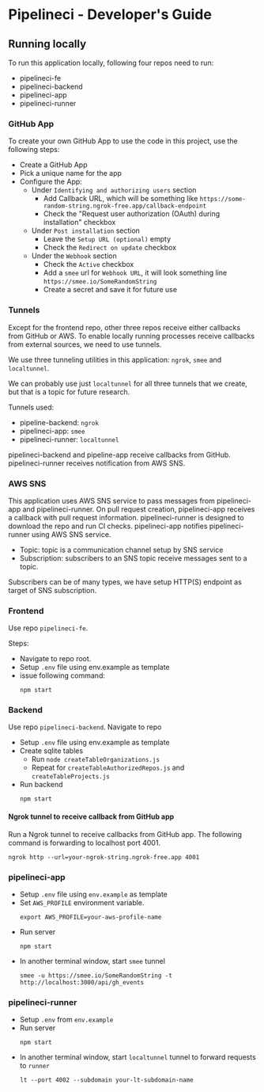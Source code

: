 # Pipelineci - Developer's Guide

## Running locally

To run this application locally, following four repos need to run:
* pipelineci-fe
* pipelineci-backend
* pipelineci-app
* pipelineci-runner


### GitHub App
To create your own GitHub App to use the code in this project, use the following steps:
* Create a GitHub App
* Pick a unique name for the app
* Configure the App:
  * Under `Identifying and authorizing users` section
    * Add Callback URL, which will be something like `https://some-random-string.ngrok-free.app/callback-endpoint`
    * Check the "Request user authorization (OAuth) during installation" checkbox
  * Under `Post installation` section
    * Leave the `Setup URL (optional)` empty
    * Check the `Redirect on update` checkbox
  * Under the `Webhook` section
    * Check the `Active` checkbox
    * Add a `smee` url for `Webhook URL`, it will look something line `https://smee.io/SomeRandomString`
    * Create a secret and save it for future use

### Tunnels

Except for the frontend repo, other three repos receive either callbacks from GitHub or AWS. To enable locally running processes receive callbacks from external sources, we need to use tunnels.

We use three tunneling utilities in this application: `ngrok`, `smee` and `localtunnel`.

We can probably use just `localtunnel` for all three tunnels that we create, but that is a topic for future research.

Tunnels used:
* pipeline-backend: `ngrok`
* pipelineci-app: `smee`
* pipelineci-runner: `localtunnel`

pipelineci-backend and pipeline-app receive callbacks from GitHub. pipelineci-runner receives notification from AWS SNS.


### AWS SNS

This application uses AWS SNS service to pass messages from pipelineci-app and pipelineci-runner. On pull request creation,
pipelineci-app receives a callback with pull request information. pipelineci-runner is designed to download the repo and
run CI checks. pipelineci-app notifies pipelineci-runner using AWS SNS service.

* Topic: topic is a communication channel setup by SNS service
* Subscription: subscribers to an SNS topic receive messages sent to a topic.

Subscribers can be of many types, we have setup HTTP(S) endpoint as target of SNS subscription.

### Frontend

Use repo `pipelineci-fe`.

Steps:
* Navigate to repo root.
* Setup `.env` file using env.example as template
* issue following command:
  ```
  npm start
  ```


### Backend

Use repo `pipelineci-backend`. Navigate to repo 

* Setup `.env` file using env.example as template
* Create sqlite tables
  * Run `node createTableOrganizations.js`
  * Repeat for `createTableAuthorizedRepos.js` and `createTableProjects.js`
* Run backend
  ```
  npm start
  ```


#### Ngrok tunnel to receive callback from GitHub app

Run a Ngrok tunnel to receive callbacks from GitHub app. The following command is forwarding to localhost port 4001.

```
ngrok http --url=your-ngrok-string.ngrok-free.app 4001
```


### pipelineci-app

* Setup `.env` file using `env.example` as template
* Set `AWS_PROFILE` environment variable.
  ```
  export AWS_PROFILE=your-aws-profile-name
  ```
* Run server
  ```
  npm start
  ```
* In another terminal window, start `smee` tunnel
  ```
  smee -u https://smee.io/SomeRandomString -t http://localhost:3000/api/gh_events
  ```


### pipelineci-runner

* Setup `.env` from `env.example`
* Run server
  ```
  npm start
  ```
* In another terminal window, start `localtunnel` tunnel to forward requests to `runner`
  ```
  lt --port 4002 --subdomain your-lt-subdomain-name
  ```
